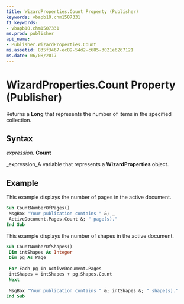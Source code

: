```yaml
---
title: WizardProperties.Count Property (Publisher)
keywords: vbapb10.chm1507331
f1_keywords:
- vbapb10.chm1507331
ms.prod: publisher
api_name:
- Publisher.WizardProperties.Count
ms.assetid: 835f3467-ec89-54d2-c685-3021e6267121
ms.date: 06/08/2017
---
```



# WizardProperties.Count Property (Publisher)

Returns a **Long** that represents the number of items in the specified collection.


## Syntax

 _expression_. **Count**

 _expression_A variable that represents a **WizardProperties** object.


## Example

This example displays the number of pages in the active document.


```vb
Sub CountNumberOfPages() 
 MsgBox "Your publication contains " &; _ 
 ActiveDocument.Pages.Count &; " page(s)." 
End Sub
```

This example displays the number of shapes in the active document.




```vb
Sub CountNumberOfShapes() 
 Dim intShapes As Integer 
 Dim pg As Page 
 
 For Each pg In ActiveDocument.Pages 
 intShapes = intShapes + pg.Shapes.Count 
 Next 
 
 MsgBox "Your publication contains " &; intShapes &; " shape(s)." 
End Sub
```


